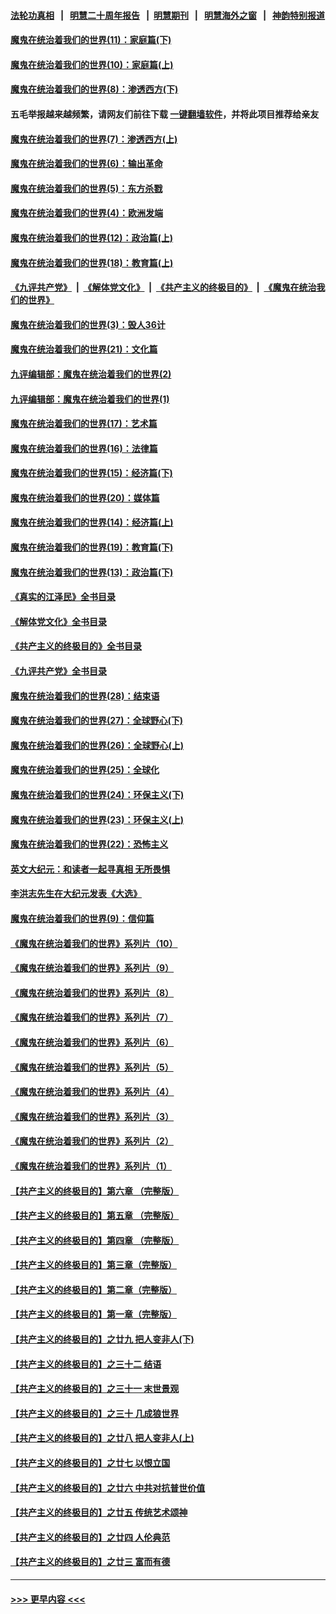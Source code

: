 #### [法轮功真相](https://github.com/gfw-breaker/truth/blob/master/README.md?t=0) &nbsp;&nbsp;|&nbsp;&nbsp; [明慧二十周年报告](https://github.com/gfw-breaker/mh-reports/blob/master/README.md?t=0) &nbsp;&nbsp;|&nbsp;&nbsp;[明慧期刊](https://github.com/gfw-breaker/mh-qikan) &nbsp;&nbsp;|&nbsp;&nbsp; [明慧海外之窗](https://github.com/gfw-breaker/mh-news/blob/master/README.md?t=0) &nbsp;&nbsp;|&nbsp;&nbsp; [神韵特别报道](https://github.com/gfw-breaker/mh-news/blob/master/shenyun.md?t=0)
#### [魔鬼在统治着我们的世界(11)：家庭篇(下)](../pages/nsc422/n10440961.md?t=11270201) 
#### [魔鬼在统治着我们的世界(10)：家庭篇(上)](../pages/nsc422/n10435448.md?t=11270201) 
#### [魔鬼在统治着我们的世界(8)：渗透西方(下)](../pages/nsc422/n10429603.md?t=11270201) 
#### 五毛举报越来越频繁，请网友们前往下载 [一键翻墙软件](https://github.com/gfw-breaker/ssr-accounts)，并将此项目推荐给亲友
#### [魔鬼在统治着我们的世界(7)：渗透西方(上)](../pages/nsc422/n10426013.md?t=11270201) 
#### [魔鬼在统治着我们的世界(6)：输出革命](../pages/nsc422/n10421536.md?t=11270201) 
#### [魔鬼在统治着我们的世界(5)：东方杀戮](../pages/nsc422/n10417707.md?t=11270201) 
#### [魔鬼在统治着我们的世界(4)：欧洲发端](../pages/nsc422/n10414890.md?t=11270201) 
#### [魔鬼在统治着我们的世界(12)：政治篇(上)](../pages/nsc422/n10444576.md?t=11270201) 
#### [魔鬼在统治着我们的世界(18)：教育篇(上)](../pages/nsc422/n10526970.md?t=11270201) 
#### [《九评共产党》](https://github.com/begood0513/9ping.md/blob/master/README.md) &nbsp;|&nbsp; [《解体党文化》](../../../../jtdwh.md/blob/master/README.md)  &nbsp;|&nbsp; [《共产主义的终极目的》](../../../../gczydzjmd.md/blob/master/README.md) &nbsp;|&nbsp; [《魔鬼在统治我们的世界》](../../../../mgztzwmdsj.md/blob/master/README.md) 
#### [魔鬼在统治着我们的世界(3)：毁人36计](../pages/nsc422/n10411583.md?t=11270201) 
#### [魔鬼在统治着我们的世界(21)：文化篇](../pages/nsc422/n10597706.md?t=11270201) 
#### [九评编辑部：魔鬼在统治着我们的世界(2)](../pages/nsc422/n10410036.md?t=11270201) 
#### [九评编辑部：魔鬼在统治着我们的世界(1)](../pages/nsc422/n10406825.md?t=11270201) 
#### [魔鬼在统治着我们的世界(17)：艺术篇](../pages/nsc422/n10499093.md?t=11270201) 
#### [魔鬼在统治着我们的世界(16)：法律篇](../pages/nsc422/n10485969.md?t=11270201) 
#### [魔鬼在统治着我们的世界(15)：经济篇(下)](../pages/nsc422/n10469975.md?t=11270201) 
#### [魔鬼在统治着我们的世界(20)：媒体篇](../pages/nsc422/n10586579.md?t=11270201) 
#### [魔鬼在统治着我们的世界(14)：经济篇(上)](../pages/nsc422/n10457370.md?t=11270201) 
#### [魔鬼在统治着我们的世界(19)：教育篇(下)](../pages/nsc422/n10564808.md?t=11270201) 
#### [魔鬼在统治着我们的世界(13)：政治篇(下)](../pages/nsc422/n10448270.md?t=11270201) 
#### [《真实的江泽民》全书目录](../pages/nsc422/n13721399.md?t=11270201) 
#### [《解体党文化》全书目录](../pages/nsc422/n13721157.md?t=11270201) 
#### [《共产主义的终极目的》全书目录](../pages/nsc422/n13721048.md?t=11270201) 
#### [《九评共产党》全书目录](../pages/nsc422/n13708085.md?t=11270201) 
#### [魔鬼在统治着我们的世界(28)：结束语](../pages/nsc422/n10936246.md?t=11270201) 
#### [魔鬼在统治着我们的世界(27)：全球野心(下)](../pages/nsc422/n10928319.md?t=11270201) 
#### [魔鬼在统治着我们的世界(26)：全球野心(上)](../pages/nsc422/n10900318.md?t=11270201) 
#### [魔鬼在统治着我们的世界(25)：全球化](../pages/nsc422/n10788205.md?t=11270201) 
#### [魔鬼在统治着我们的世界(24)：环保主义(下)](../pages/nsc422/n10695307.md?t=11270201) 
#### [魔鬼在统治着我们的世界(23)：环保主义(上)](../pages/nsc422/n10688613.md?t=11270201) 
#### [魔鬼在统治着我们的世界(22)：恐怖主义](../pages/nsc422/n10614727.md?t=11270201) 
#### [英文大纪元：和读者一起寻真相 无所畏惧](../pages/nsc422/n12542027.md?t=11270201) 
#### [李洪志先生在大纪元发表《大选》](../pages/nsc422/n12534746.md?t=11270201) 
#### [魔鬼在统治着我们的世界(9)：信仰篇](../pages/nsc422/n10432159.md?t=11270201) 
#### [《魔鬼在统治着我们的世界》系列片（10）](../pages/nsc422/n12292670.md?t=11270201) 
#### [《魔鬼在统治着我们的世界》系列片（9）](../pages/nsc422/n12290859.md?t=11270201) 
#### [《魔鬼在统治着我们的世界》系列片（8）](../pages/nsc422/n12287445.md?t=11270201) 
#### [《魔鬼在统治着我们的世界》系列片（7）](../pages/nsc422/n12283425.md?t=11270201) 
#### [《魔鬼在统治着我们的世界》系列片（6）](../pages/nsc422/n12282314.md?t=11270201) 
#### [《魔鬼在统治着我们的世界》系列片（5）](../pages/nsc422/n12281419.md?t=11270201) 
#### [《魔鬼在统治着我们的世界》系列片（4）](../pages/nsc422/n12274024.md?t=11270201) 
#### [《魔鬼在统治着我们的世界》系列片（3）](../pages/nsc422/n12271322.md?t=11270201) 
#### [《魔鬼在统治着我们的世界》系列片（2）](../pages/nsc422/n12269049.md?t=11270201) 
#### [《魔鬼在统治着我们的世界》系列片（1）](../pages/nsc422/n12267575.md?t=11270201) 
#### [【共产主义的终极目的】第六章 （完整版）](../pages/nsc422/n11428913.md?t=11270201) 
#### [【共产主义的终极目的】第五章 （完整版）](../pages/nsc422/n11428912.md?t=11270201) 
#### [【共产主义的终极目的】第四章 （完整版）](../pages/nsc422/n11428907.md?t=11270201) 
#### [【共产主义的终极目的】第三章（完整版）](../pages/nsc422/n11428848.md?t=11270201) 
#### [【共产主义的终极目的】第二章（完整版）](../pages/nsc422/n11428831.md?t=11270201) 
#### [【共产主义的终极目的】第一章（完整版）](../pages/nsc422/n11417651.md?t=11270201) 
#### [【共产主义的终极目的】之廿九 把人变非人(下)](../pages/nsc422/n11344140.md?t=11270201) 
#### [【共产主义的终极目的】之三十二 结语](../pages/nsc422/n11360535.md?t=11270201) 
#### [【共产主义的终极目的】之三十一 末世景观](../pages/nsc422/n11351129.md?t=11270201) 
#### [【共产主义的终极目的】之三十 几成狼世界](../pages/nsc422/n11348280.md?t=11270201) 
#### [【共产主义的终极目的】之廿八 把人变非人(上)](../pages/nsc422/n11340492.md?t=11270201) 
#### [【共产主义的终极目的】之廿七 以恨立国](../pages/nsc422/n11336944.md?t=11270201) 
#### [【共产主义的终极目的】之廿六 中共对抗普世价值](../pages/nsc422/n11324785.md?t=11270201) 
#### [【共产主义的终极目的】之廿五 传统艺术颂神](../pages/nsc422/n11296396.md?t=11270201) 
#### [【共产主义的终极目的】之廿四 人伦典范](../pages/nsc422/n11296397.md?t=11270201) 
#### [【共产主义的终极目的】之廿三 富而有德](../pages/nsc422/n11283598.md?t=11270201) 

----
#### [ >>> 更早内容 <<< ](../indexes/nsc422-earlier.md)
